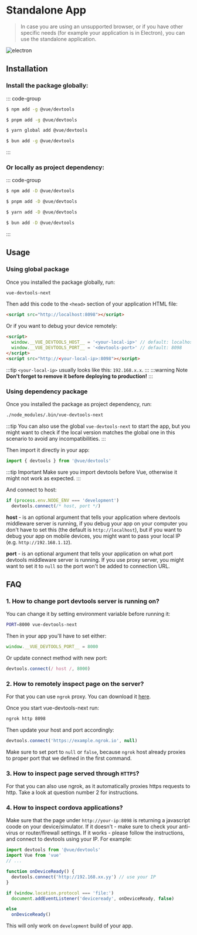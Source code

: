 # Standalone App

> In case you are using an unsupported browser, or if you have other specific needs (for example your application is in Electron), you can use the standalone application.

![electron](/features/electron.png)

## Installation

### Install the package globally:

::: code-group

```sh [npm]
$ npm add -g @vue/devtools
```

```sh [pnpm]
$ pnpm add -g @vue/devtools
```

```sh [yarn]
$ yarn global add @vue/devtools
```

```sh [bun]
$ bun add -g @vue/devtools
```

:::

### Or locally as project dependency:

::: code-group

```sh [npm]
$ npm add -D @vue/devtools
```

```sh [pnpm]
$ pnpm add -D @vue/devtools
```

```sh [yarn]
$ yarn add -D @vue/devtools
```

```sh [bun]
$ bun add -D @vue/devtools
```

:::

## Usage

### Using global package

Once you installed the package globally, run:

```sh
vue-devtools-next
```

Then add this code to the `<head>` section of your application HTML file:

```html
<script src="http://localhost:8098"></script>
```

Or if you want to debug your device remotely:

```html
<script>
  window.__VUE_DEVTOOLS_HOST__ = '<your-local-ip>' // default: localhost
  window.__VUE_DEVTOOLS_PORT__ = '<devtools-port>' // default: 8098
</script>
<script src="http://<your-local-ip>:8098"></script>
```

:::tip
`<your-local-ip>` usually looks like this: `192.168.x.x`.
:::
:::warning Note
**Don't forget to remove it before deploying to production!**
:::

### Using dependency package

Once you installed the package as project dependency, run:

```sh
./node_modules/.bin/vue-devtools-next
```

:::tip
You can also use the global `vue-devtools-next` to start the app, but you might want to check if the local version matches the global one in this scenario to avoid any incompatibilities.
:::

Then import it directly in your app:

```ts
import { devtools } from '@vue/devtools'
```

:::tip Important
Make sure you import devtools before Vue, otherwise it might not work as expected.
:::

And connect to host:

```ts
if (process.env.NODE_ENV === 'development')
  devtools.connect(/* host, port */)
```

**host** - is an optional argument that tells your application where devtools middleware server is running, if you debug your app on your computer you don't have to set this (the default is `http://localhost`), but if you want to debug your app on mobile devices, you might want to pass your local IP (e.g. `http://192.168.1.12`).

**port** - is an optional argument that tells your application on what port devtools middleware server is running. If you use proxy server, you might want to set it to `null` so the port won't be added to connection URL.

## FAQ

### 1. How to change port devtools server is running on?

You can change it by setting environment variable before running it:

```sh
PORT=8000 vue-devtools-next
```

Then in your app you'll have to set either:

```ts
window.__VUE_DEVTOOLS_PORT__ = 8000
```

Or update connect method with new port:

```ts
devtools.connect(/ host /, 8000)
```

### 2. How to remotely inspect page on the server?

For that you can use `ngrok` proxy. You can download it [here](https://ngrok.com/).

Once you start vue-devtools-next run:

```sh
ngrok http 8098
```

Then update your host and port accordingly:

```ts
devtools.connect('https://example.ngrok.io', null)
```

Make sure to set port to `null` or `false`, because `ngrok` host already proxies to proper port that we defined in the first command.

### 3. How to inspect page served through `HTTPS`?

For that you can also use ngrok, as it automatically proxies https requests to http. Take a look at question number 2 for instructions.

### 4. How to inspect cordova applications?

Make sure that the page under `http://your-ip:8098` is returning a javascript coode on your device/simulator. If it doesn't - make sure to check your anti-virus or router/firewall settings. If it works - please follow the instructions, and connect to devtools using your IP. For example:

```ts
import devtools from '@vue/devtools'
import Vue from 'vue'
// ...

function onDeviceReady() {
  devtools.connect('http://192.168.xx.yy') // use your IP
}

if (window.location.protocol === 'file:')
  document.addEventListener('deviceready', onDeviceReady, false)

else
  onDeviceReady()
```

This will only work on `development` build of your app.
